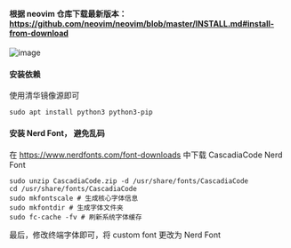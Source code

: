 #### 根据 neovim 仓库下载最新版本：https://github.com/neovim/neovim/blob/master/INSTALL.md#install-from-download

![image](https://github.com/BestDreamy/nvim/assets/64453255/e03f0939-4484-4731-8e94-f037e5740ac0)


#### 安装依赖
使用清华镜像源即可
```
sudo apt install python3 python3-pip
```

#### 安装 Nerd Font， 避免乱码
在 https://www.nerdfonts.com/font-downloads 中下载 CascadiaCode Nerd Font
```
sudo unzip CascadiaCode.zip -d /usr/share/fonts/CascadiaCode
cd /usr/share/fonts/CascadiaCode
sudo mkfontscale # 生成核心字体信息
sudo mkfontdir # 生成字体文件夹
sudo fc-cache -fv # 刷新系统字体缓存
```

最后，修改终端字体即可，将 custom font 更改为 Nerd Font
